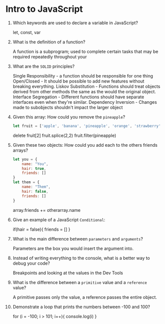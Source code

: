 # Intro to JavaScript
01. Which keywords are used to declare a variable in JavaScript?

    let, const, var

02. What is the definition of a function?

    A function is a subprogram; used to complete certain tasks that may be required repeatedly throughout your

03. What are the `SOLID` principles?

    Single Responsibility - a function should be responsible for one thing
    Open/Closed - It should be possible to add new features without breaking everything.
    Liskov Substitution - Functions should treat objects derived from other methods the same as the would the original object.
    Interface Segregation - Different functions should have separate interfaces even when they're similar.
    Dependency Inversion - Changes made to subobjects shouldn't impact the larger object

04. Given this array: How could you remove the `pineapple`?

    ```js
    let fruit = ['apple', 'banana', 'pineapple', 'orange', 'strawberry']
    ```

    delete fruit[2]
    fruit.splice(2,2)
    fruit.filter(pineapple)

05. Given these two objects: How could you add each to the others friends arrays?

    ```js
    let you = {
        name: "You",
        hair: true,
        friends: []
    }
    let them = {
        name: "Them",
        hair: false,
        friends: []
    }
    ```

    array.friends += otherarray.name

06. Give an example of a JavaScript `Conditional`:

    if(hair = false){
        friends = []
    }

07. What is the main difference between `parameters` and `arguments`?

    Parameters are the box you would insert the argument into.

08. Instead of writing everything to the console, what is a better way to debug your code?

    Breakpoints and looking at the values in the Dev Tools

09. What is the difference between a `primitive` value and a `reference` value?

    A primitive passes only the value, a reference passes the entire object.

10. Demonstrate a loop that prints the numbers between -100 and 100?

    for (i = -100; i > 101; i++){
        console.log(i)
    }